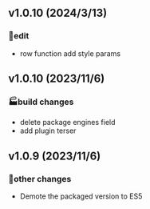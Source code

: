 ## v1.0.10 (2024/3/13)

### 🔨edit
- row function add style params

## v1.0.10 (2023/11/6)

### 🏭build changes
- delete package  engines field
- add plugin terser

## v1.0.9 (2023/11/6)

### 🦊other changes
- Demote the packaged version to ES5